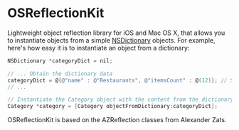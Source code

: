 OSReflectionKit
===============

Lightweight object reflection library for iOS and Mac OS X, that allows you to instantiate objects from a simple [NSDictionary](http://developer.apple.com/library/ios/#documentation/Cocoa/Reference/Foundation/Classes/NSDictionary_Class/Reference/Reference.html) objects. For example, here's how easy it is to instantiate an object from a dictionary:

```objective-c
NSDictionary *categoryDict = nil;

// ... Obtain the dictionary data
categoryDict = @{@"name" : @"Restaurants", @"itemsCount" : @(12)}; // Sample
// ...

// Instantiate the Category object with the content from the dictionary
Category *category = [Category objectFromDictionary:categoryDict];

```
OSReflectionKit is based on the AZReflection classes from Alexander Zats.
